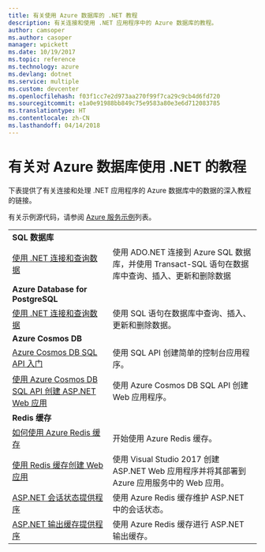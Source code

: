```yaml
---
title: 有关使用 Azure 数据库的 .NET 教程
description: 有关连接和使用 .NET 应用程序中的 Azure 数据库的教程。
author: camsoper
ms.author: casoper
manager: wpickett
ms.date: 10/19/2017
ms.topic: reference
ms.technology: azure
ms.devlang: dotnet
ms.service: multiple
ms.custom: devcenter
ms.openlocfilehash: f03f1cc7e2d973aa270f99f7ca29c9cb4d6fd720
ms.sourcegitcommit: e1a0e91988bb849c75e9583a80e3e6d712083785
ms.translationtype: HT
ms.contentlocale: zh-CN
ms.lasthandoff: 04/14/2018
---
```

# <a name="tutorials-for-using-net-with-azure-databases"></a>有关对 Azure 数据库使用 .NET 的教程

下表提供了有关连接和处理 .NET 应用程序的 Azure 数据库中的数据的深入教程的链接。

有关示例源代码，请参阅 [Azure 服务示例](https://azure.microsoft.com/resources/samples/?platform=dotnet)列表。

| | |
|---|---|
| **SQL 数据库** ||
| [使用 .NET 连接和查询数据][1] | 使用 ADO.NET 连接到 Azure SQL 数据库，并使用 Transact-SQL 语句在数据库中查询、插入、更新和删除数据 | 
| **Azure Database for PostgreSQL** ||
| [使用 .NET 连接和查询数据][2] | 使用 SQL 语句在数据库中查询、插入、更新和删除数据。 | 
| **Azure Cosmos DB** ||
| [Azure Cosmos DB SQL API 入门][4] | 使用 SQL API 创建简单的控制台应用程序。 | 
| [使用 Azure Cosmos DB SQL API 创建 ASP.NET Web 应用][3] | 使用 Azure Cosmos DB SQL API 创建 Web 应用程序。 | 
| **Redis 缓存** | |
| [如何使用 Azure Redis 缓存][6] | 开始使用 Azure Redis 缓存。 |
| [使用 Redis 缓存创建 Web 应用][5] | 使用 Visual Studio 2017 创建 ASP.NET Web 应用程序并将其部署到 Azure 应用服务中的 Web 应用。  | 
| [ASP.NET 会话状态提供程序][7] | 使用 Azure Redis 缓存维护 ASP.NET 中的会话状态。  | 
| [ASP.NET 输出缓存提供程序][8] | 使用 Azure Redis 缓存进行 ASP.NET 输出缓存。  | 
 

[1]: /azure/sql-database/sql-database-connect-query-dotnet
[2]: /azure/postgresql/connect-csharp
[3]: /azure/cosmos-db/sql-api-dotnet-application
[4]: /azure/cosmos-db/sql-api-get-started
[5]: /azure/redis-cache/cache-web-app-howto
[6]: /azure/redis-cache/cache-dotnet-how-to-use-azure-redis-cache
[7]: /azure/redis-cache/cache-aspnet-session-state-provider
[8]: /azure/redis-cache/cache-aspnet-output-cache-provider
